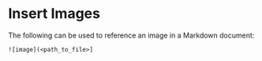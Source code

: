 # Insert Images

The following can be used to reference an image in a Markdown document:

`![image](<path_to_file>]`
